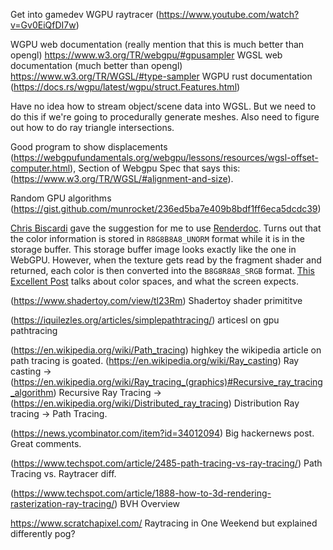 Get into gamedev WGPU raytracer (https://www.youtube.com/watch?v=Gv0EiQfDI7w)

WGPU web documentation (really mention that this is much better than opengl) https://www.w3.org/TR/webgpu/#gpusampler
WGSL web documentation (much better than opengl) https://www.w3.org/TR/WGSL/#type-sampler
WGPU rust documentation (https://docs.rs/wgpu/latest/wgpu/struct.Features.html)

Have no idea how to stream object/scene data into WGSL. But we need to do this if we're going to procedurally generate meshes. Also need to figure out how to do ray triangle intersections.

Good program to show displacements (https://webgpufundamentals.org/webgpu/lessons/resources/wgsl-offset-computer.html), Section of Webgpu Spec that says this: (https://www.w3.org/TR/WGSL/#alignment-and-size).

Random GPU algorithms (https://gist.github.com/munrocket/236ed5ba7e409b8bdf1ff6eca5dcdc39)

[Chris Biscardi](https://www.youtube.com/watch?v=vblsZgBcgyw) gave the suggestion for me to use [Renderdoc](https://renderdoc.org/). Turns out that the color information is stored in  `R8G8B8A8_UNORM` format while it is in the storage buffer. This storage buffer image looks exactly like the one in WebGPU. However, when the texture gets read by the fragment shader and returned, each color is then converted into the `B8G8R8A8_SRGB` format. [This Excellent Post](https://community.khronos.org/t/noob-difference-between-unorm-and-srgb/106132/7) talks about color spaces, and what the screen expects.

(https://www.shadertoy.com/view/tl23Rm) Shadertoy shader primititve

(https://iquilezles.org/articles/simplepathtracing/) articesl on gpu pathtracing

(https://en.wikipedia.org/wiki/Path_tracing) highkey the wikipedia article on path tracing is goated. (https://en.wikipedia.org/wiki/Ray_casting) Ray casting -> (https://en.wikipedia.org/wiki/Ray_tracing_(graphics)#Recursive_ray_tracing_algorithm) Recursive Ray Tracing -> (https://en.wikipedia.org/wiki/Distributed_ray_tracing) Distribution Ray tracing -> Path Tracing. 

(https://news.ycombinator.com/item?id=34012094) Big hackernews post. Great comments.

(https://www.techspot.com/article/2485-path-tracing-vs-ray-tracing/) Path Tracing vs. Raytracer diff.

(https://www.techspot.com/article/1888-how-to-3d-rendering-rasterization-ray-tracing/) BVH Overview 

https://www.scratchapixel.com/ Raytracing in One Weekend but explained differently pog?
